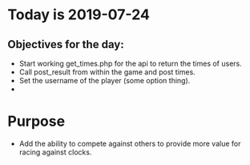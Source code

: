 # Today is 2019-07-24

## Objectives for the day:

- Start working get_times.php for the api to return the times of users.
- Call post_result from within the game and post times.
- Set the username of the player (some option thing).
- 

# Purpose

- Add the ability to compete against others to provide more value for racing against clocks.

